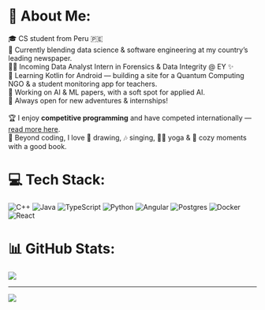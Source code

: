 # 💫 About Me:
🎓 CS student from Peru 🇵🇪<br>📰 Currently blending data science & software engineering at my country’s leading newspaper.  <br>🕵️‍♀️ Incoming Data Analyst Intern in Forensics & Data Integrity @ EY ✨  <br>📱 Learning Kotlin for Android — building a site for a Quantum Computing NGO & a student monitoring app for teachers.  <br>🤖 Working on AI & ML papers, with a soft spot for applied AI.  <br>💼 Always open for new adventures & internships!<br><br>🏆 I enjoy **competitive programming** and have competed internationally — [read more here](https://noticias.upc.edu.pe/2024/08/05/daniella-vargas-obtuvo-el-primer-lugar-nacional-y-el-top-10-latinoamericano-en-la-maraton-femenina-de-programacion/).  <br>
🌿 Beyond coding, I love 🎨 drawing, 🎶 singing, 🧘‍♀️ yoga & 📖 cozy moments with a good book.
<br>


# 💻 Tech Stack:
![C++](https://img.shields.io/badge/c++-%2300599C.svg?style=for-the-badge&logo=c%2B%2B&logoColor=white) ![Java](https://img.shields.io/badge/java-%23ED8B00.svg?style=for-the-badge&logo=openjdk&logoColor=white) ![TypeScript](https://img.shields.io/badge/typescript-%23007ACC.svg?style=for-the-badge&logo=typescript&logoColor=white) ![Python](https://img.shields.io/badge/python-3670A0?style=for-the-badge&logo=python&logoColor=ffdd54) ![Angular](https://img.shields.io/badge/angular-%23DD0031.svg?style=for-the-badge&logo=angular&logoColor=white) ![Postgres](https://img.shields.io/badge/postgres-%23316192.svg?style=for-the-badge&logo=postgresql&logoColor=white) ![Docker](https://img.shields.io/badge/docker-%230db7ed.svg?style=for-the-badge&logo=docker&logoColor=white) ![React](https://img.shields.io/badge/react-%2320232a.svg?style=for-the-badge&logo=react&logoColor=%2361DAFB)
# 📊 GitHub Stats:
![](https://nirzak-streak-stats.vercel.app/?user=crysticore&theme=shades-of-purple&hide_border=true)<br/>

---
[![](https://visitcount.itsvg.in/api?id=crysticore&icon=0&color=0)](https://visitcount.itsvg.in)

<!-- Proudly created with GPRM ( https://gprm.itsvg.in ) -->
